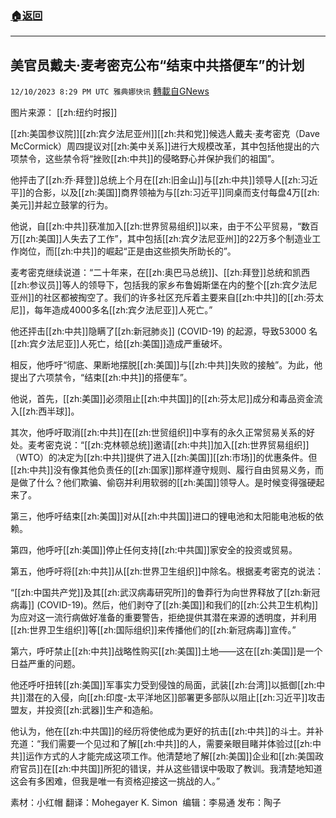 ###  [:house:返回](README.md)
---


## 美官员戴夫·麦考密克公布“结束中共搭便车”的计划
`12/10/2023 8:29 PM UTC 雅典娜快讯` [轉載自GNews](https://gnews.org/articles/2093777)

图片来源： [[zh:纽约时报]]

[[zh:美国参议院]][[zh:宾夕法尼亚州]][[zh:共和党]]候选人戴夫·麦考密克（Dave McCormick）周四提议对[[zh:美中关系]]进行大规模改革，其中包括他提出的六项禁令，这些禁令将“挫败[[zh:中共]]的侵略野心并保护我们的祖国”。

他抨击了[[zh:乔·拜登]]总统上个月在[[zh:旧金山]]与[[zh:中共]]领导人[[zh:习近平]]的合影，以及[[zh:美国]]商界领袖为与[[zh:习近平]]同桌而支付每盘4万[[zh:美元]]并起立鼓掌的行为。

他说，自[[zh:中共]]获准加入[[zh:世界贸易组织]]以来，由于不公平贸易，“数百万[[zh:美国]]人失去了工作”，其中包括[[zh:宾夕法尼亚州]]的22万多个制造业工作岗位，而[[zh:中共]]的崛起“正是由这些损失所助长的”。

麦考密克继续说道：“二十年来，在[[zh:奥巴马总统]]、[[zh:拜登]]总统和凯西[[zh:参议员]]等人的领导下，包括我的家乡布鲁姆斯堡在内的整个[[zh:宾夕法尼亚州]]的社区都被掏空了。我们的许多社区充斥着主要来自[[zh:中共]]的[[zh:芬太尼]]，每年造成4000多名[[zh:宾夕法尼亚]]人死亡。”

他还抨击[[zh:中共]]隐瞒了[[zh:新冠肺炎]] (COVID-19) 的起源，导致53000 名[[zh:宾夕法尼亚]]人死亡，给[[zh:美国]]造成严重破坏。

相反，他呼吁“彻底、果断地摆脱[[zh:美国]]与[[zh:中共]]失败的接触”。为此，他提出了六项禁令，“结束[[zh:中共]]的搭便车”。

他说，首先，[[zh:美国]]必须阻止[[zh:中共国]]的[[zh:芬太尼]]成分和毒品资金流入[[zh:西半球]]。

其次，他呼吁取消[[zh:中共]]在[[zh:世贸组织]]中享有的永久正常贸易关系的好处。麦考密克说：“[[zh:克林顿总统]]邀请[[zh:中共]]加入[[zh:世界贸易组织]]（WTO）的决定为[[zh:中共]]提供了进入[[zh:美国]][[zh:市场]]的优惠条件。但[[zh:中共]]没有像其他负责任的[[zh:国家]]那样遵守规则、履行自由贸易义务，而是做了什么？他们欺骗、偷窃并利用软弱的[[zh:美国]]领导人。是时候变得强硬起来了。

第三，他呼吁结束[[zh:美国]]对从[[zh:中共国]]进口的锂电池和太阳能电池板的依赖。

第四，他呼吁[[zh:美国]]停止任何支持[[zh:中共国]]家安全的投资或贸易。

第五，他呼吁将[[zh:中共]]从[[zh:世界卫生组织]]中除名。根据麦考密克的说法：

“[[zh:中国共产党]]及其[[zh:武汉病毒研究所]]的鲁莽行为向世界释放了[[zh:新冠病毒]] (COVID-19)。然后，他们剥夺了[[zh:美国]]和我们的[[zh:公共卫生机构]]为应对这一流行病做好准备的重要警告，拒绝提供其潜在来源的透明度，并利用[[zh:世界卫生组织]]等[[zh:国际组织]]来传播他们的[[zh:新冠病毒]]宣传。”

第六，呼吁禁止[[zh:中共]]战略性购买[[zh:美国]]土地——这在[[zh:美国]]是一个日益严重的问题。

他还呼吁扭转[[zh:美国]]军事实力受到侵蚀的局面，武装[[zh:台湾]]以抵御[[zh:中共]]潜在的入侵，向[[zh:印度-太平洋地区]]部署更多部队以阻止[[zh:习近平]]攻击盟友，并投资[[zh:武器]]生产和造船。

他认为，他在[[zh:中共国]]的经历将使他成为更好的抗击[[zh:中共]]的斗士。并补充道：“我们需要一个见过和了解[[zh:中共]]的人，需要亲眼目睹并体验过[[zh:中共]]运作方式的人才能完成这项工作。他清楚地了解[[zh:美国]]企业和[[zh:美国政府官员]]在[[zh:中共国]]所犯的错误，并从这些错误中吸取了教训。我清楚地知道这会有多困难，但我是唯一有资格迎接这一挑战的人。”

   
素材：小红帽   翻译：Mohegayer K. Simon   编辑：李易通  发布：陶子


